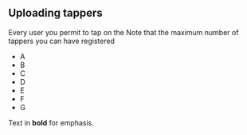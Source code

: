 ## Uploading tappers
Every user you permit to tap on the 
Note that the maximum number of tappers you can have registered 
- A
- B
- C
- D
- E
- F
- G

Text in **bold** for emphasis.
<!--stackedit_data:
eyJoaXN0b3J5IjpbMTY4MTczNDE4M119
-->